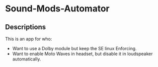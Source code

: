 # Sound-Mods-Automator

## Descriptions
This is an app for who:
- Want to use a Dolby module but keep the SE linux Enforcing.
- Want to enable Moto Waves in headset, but disable it in loudspeaker automatically.
